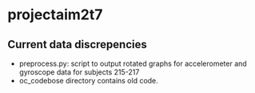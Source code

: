 # projectaim2t7
<h2>Current data discrepencies</h2>

* preprocess.py: script to output rotated graphs for accelerometer and gyroscope data for subjects 215-217
* oc_codebose directory contains old code.
